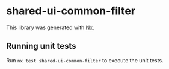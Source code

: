 # shared-ui-common-filter

This library was generated with [Nx](https://nx.dev).

## Running unit tests

Run `nx test shared-ui-common-filter` to execute the unit tests.
